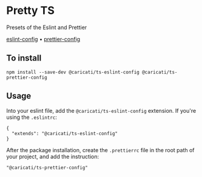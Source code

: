 # Pretty TS

Presets of the Eslint and Prettier

[eslint-config](packages/eslint-config/README.md)
•
[prettier-config](packages/prettier-config/README.md)

## To install
```
npm install --save-dev @caricati/ts-eslint-config @caricati/ts-prettier-config
```

## Usage

Into your eslint file, add the `@caricati/ts-eslint-config` extension. If you're using the `.eslintrc`:
```
{
  "extends": "@caricati/ts-eslint-config"
}
```

After the package installation, create the `.prettierrc` file in the root path of your project, and add the instruction:
```
"@caricati/ts-prettier-config"
```
